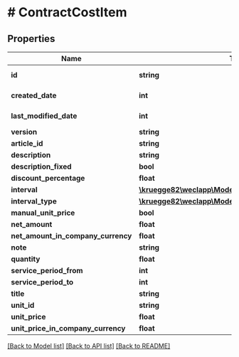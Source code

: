 # # ContractCostItem

## Properties

Name | Type | Description | Notes
------------ | ------------- | ------------- | -------------
**id** | **string** |  | [optional] [readonly]
**created_date** | **int** |  | [optional] [readonly]
**last_modified_date** | **int** |  | [optional] [readonly]
**version** | **string** |  | [optional]
**article_id** | **string** |  | [optional]
**description** | **string** |  | [optional]
**description_fixed** | **bool** |  | [optional]
**discount_percentage** | **float** |  | [optional]
**interval** | [**\kruegge82\weclapp\Model\ContractChargeInterval**](ContractChargeInterval.md) |  | [optional]
**interval_type** | [**\kruegge82\weclapp\Model\ContractChargeIntervalType**](ContractChargeIntervalType.md) |  | [optional]
**manual_unit_price** | **bool** |  | [optional]
**net_amount** | **float** |  | [optional]
**net_amount_in_company_currency** | **float** |  | [optional]
**note** | **string** |  | [optional]
**quantity** | **float** |  | [optional]
**service_period_from** | **int** |  | [optional]
**service_period_to** | **int** |  | [optional]
**title** | **string** |  | [optional]
**unit_id** | **string** |  | [optional]
**unit_price** | **float** |  | [optional]
**unit_price_in_company_currency** | **float** |  | [optional]

[[Back to Model list]](../../README.md#models) [[Back to API list]](../../README.md#endpoints) [[Back to README]](../../README.md)
